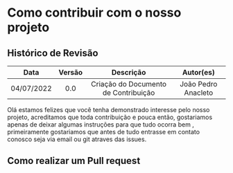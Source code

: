 # Como contribuir com o nosso projeto

## Histórico de Revisão

|    Data    |  Versão  |        Descrição       |          Autor(es)          |
|:----------:|:--------:|:----------------------:|:---------------------------:|
| 04/07/2022 |   0.0    | Criação do Documento de Contribuição  |   João Pedro Anacleto |

Olá estamos felizes que você tenha demonstrado interesse pelo nosso projeto, acreditamos que toda contribuição e pouca então, gostariamos apenas de deixar algumas instruções para que tudo ocorra bem , primeiramente gostariamos que antes de tudo entrasse em contato conosco seja via email ou git atraves das issues.

## Como realizar um Pull request



